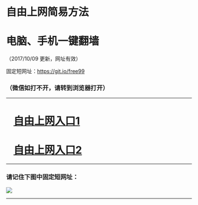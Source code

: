﻿# 自由上网简易方法

# 电脑、手机一键翻墙

（2017/10/09 更新，网址有效）

固定短网址：https://git.io/free99

### （微信如打不开，请转到浏览器打开）


***





# &nbsp;&nbsp; <a href="http://ft1677024076.fwq-tz-1001.info/fwqtz01.html?t=10090013908 " target="_blank">自由上网入口1</a>
# &nbsp;&nbsp; <a href="http://ft2617916016.fwq-tz-1002.info/fwqtz02.html?t=100900127606 " target="_blank">自由上网入口2</a>
***

### 请记住下图中固定短网址：

<img src="https://s3-us-west-2.amazonaws.com/fwq-1001/yjfq-20170905okok.png" /> 


***

